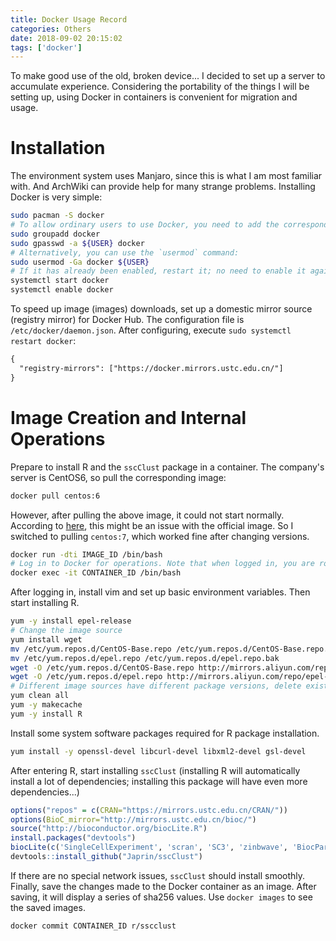 ```yaml
---
title: Docker Usage Record
categories: Others
date: 2018-09-02 20:15:02
tags: ['docker']
---
```


To make good use of the old, broken device... I decided to set up a server to accumulate experience. Considering the portability of the things I will be setting up, using Docker in containers is convenient for migration and usage.

<!-- more -->

# Installation

The environment system uses Manjaro, since this is what I am most familiar with. And ArchWiki can provide help for many strange problems. Installing Docker is very simple:

```bash
sudo pacman -S docker
# To allow ordinary users to use Docker, you need to add the corresponding user group and add the user to the group.
sudo groupadd docker
sudo gpasswd -a ${USER} docker
# Alternatively, you can use the `usermod` command:
sudo usermod -Ga docker ${USER}
# If it has already been enabled, restart it; no need to enable it again.
systemctl start docker
systemctl enable docker
```

To speed up image (images) downloads, set up a domestic mirror source (registry mirror) for Docker Hub. The configuration file is `/etc/docker/daemon.json`. After configuring, execute `sudo systemctl restart docker`:

```txt
{
  "registry-mirrors": ["https://docker.mirrors.ustc.edu.cn/"]
}
```

# Image Creation and Internal Operations

Prepare to install R and the `sscClust` package in a container. The company's server is CentOS6, so pull the corresponding image:

```bash
docker pull centos:6
```

However, after pulling the above image, it could not start normally. According to [here](https://forums.docker.com/t/docker-run-it-has-started-failing-with-status-139/18309), this might be an issue with the official image. So I switched to pulling `centos:7`, which worked fine after changing versions.

```bash
docker run -dti IMAGE_ID /bin/bash
# Log in to Docker for operations. Note that when logged in, you are root; operate carefully...
docker exec -it CONTAINER_ID /bin/bash
```

After logging in, install vim and set up basic environment variables. Then start installing R.

```bash
yum -y install epel-release
# Change the image source
yum install wget
mv /etc/yum.repos.d/CentOS-Base.repo /etc/yum.repos.d/CentOS-Base.repo.bak
mv /etc/yum.repos.d/epel.repo /etc/yum.repos.d/epel.repo.bak
wget -O /etc/yum.repos.d/CentOS-Base.repo http://mirrors.aliyun.com/repo/Centos-7.repo
wget -O /etc/yum.repos.d/epel.repo http://mirrors.aliyun.com/repo/epel-7.repo
# Different image sources have different package versions, delete existing cache to prevent errors.
yum clean all
yum -y makecache
yum -y install R
```

Install some system software packages required for R package installation.

```bash
yum install -y openssl-devel libcurl-devel libxml2-devel gsl-devel
```

After entering R, start installing `sscClust` (installing R will automatically install a lot of dependencies; installing this package will have even more dependencies...)

```r
options("repos" = c(CRAN="https://mirrors.ustc.edu.cn/CRAN/"))
options(BioC_mirror="http://mirrors.ustc.edu.cn/bioc/")
source("http://bioconductor.org/biocLite.R")
install.packages("devtools")
biocLite(c('SingleCellExperiment', 'scran', 'SC3', 'zinbwave', 'BiocParallel'))
devtools::install_github("Japrin/sscClust")
```

If there are no special network issues, `sscClust` should install smoothly. Finally, save the changes made to the Docker container as an image. After saving, it will display a series of sha256 values. Use `docker images` to see the saved images.

```bash
docker commit CONTAINER_ID r/sscclust
```
```